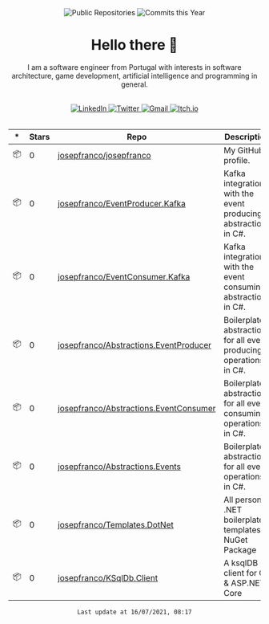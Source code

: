 <div align='center'>
  <img src="https://badges.pufler.dev/repos/josepfranco" alt="Public Repositories">
  <img src="https://badges.pufler.dev/commits/yearly/josepfranco" alt="Commits this Year">
</div>

<h1 align='center'>Hello there 👋</h1>
<p align='center'>I am a software engineer from Portugal with interests in software architecture, game development, artificial intelligence and programming in general.</p>

<br>

<div align='center'>
  <a target="_blank" href="https://www.linkedin.com/in/josepgvfranco/">
    <img alt="LinkedIn" src="https://img.shields.io/badge/linkedin-%230077B5.svg?style=for-the-badge&logo=linkedin&logoColor=white"/>
  </a>
  <a target="_blank" href="https://twitter.com/josesaysfrankly">
    <img alt="Twitter" src="https://img.shields.io/badge/josesaysfrankly-%231DA1F2.svg?style=for-the-badge&logo=Twitter&logoColor=white"/>
  </a>
  <a target="_blank" href="mailto:josepgvf@gmail.com">
    <img alt="Gmail" src="https://img.shields.io/badge/Gmail-D14836?style=for-the-badge&logo=gmail&logoColor=white" />
  </a>
  <a target="_blank" href="https://itch.io/c/590720/games-ive-developed">
    <img alt="Itch.io" src="https://img.shields.io/badge/Itch-%23FF0B34.svg?style=for-the-badge&logo=Itch.io&logoColor=white"/>
  </a>
</div>

<br>

<div align='center'>
  
|*|Stars|Repo|Description|
|---|---|---|---|
| 📦 | 0 | [josepfranco/josepfranco](https://github.com/josepfranco/josepfranco) | My GitHub profile. |
| 📦 | 0 | [josepfranco/EventProducer.Kafka](https://github.com/josepfranco/EventProducer.Kafka) | Kafka integration with the event producing abstractions in C#. |
| 📦 | 0 | [josepfranco/EventConsumer.Kafka](https://github.com/josepfranco/EventConsumer.Kafka) | Kafka integration with the event consuming abstractions in C#. |
| 📦 | 0 | [josepfranco/Abstractions.EventProducer](https://github.com/josepfranco/Abstractions.EventProducer) | Boilerplate abstractions for all event producing operations in C#. |
| 📦 | 0 | [josepfranco/Abstractions.EventConsumer](https://github.com/josepfranco/Abstractions.EventConsumer) | Boilerplate abstractions for all event consuming operations in C#. |
| 📦 | 0 | [josepfranco/Abstractions.Events](https://github.com/josepfranco/Abstractions.Events) | Boilerplate abstractions for all event operations in C#. |
| 📦 | 0 | [josepfranco/Templates.DotNet](https://github.com/josepfranco/Templates.DotNet) | All personal .NET boilerplate templates NuGet Package |
| 📦 | 0 | [josepfranco/KSqlDb.Client](https://github.com/josepfranco/KSqlDb.Client) | A ksqlDB client for C# & ASP.NET Core |

`Last update at 16/07/2021, 08:17`

</div>
